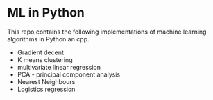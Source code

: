 # ML in Python

This repo contains the following implementations of machine learning algorithms in Python an cpp. 
* Gradient decent
* K means clustering
* multivariate linear regression
* PCA - principal component analysis
* Nearest Neighbours
* Logistics regression
